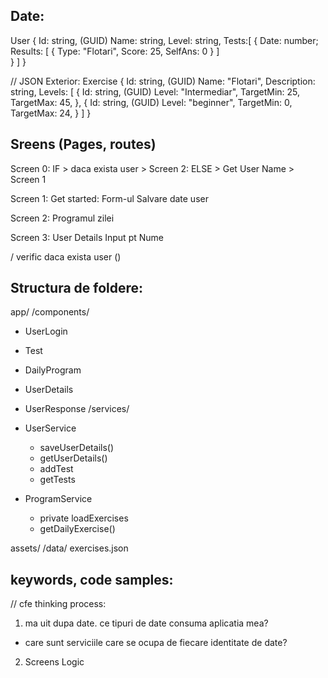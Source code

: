 ## Date:
User {
  Id: string, (GUID)
  Name: string,
  Level: string,
  Tests:[
    {
      Date: number;
      Results: [
        {
          Type: "Flotari",
          Score: 25,
          SelfAns: 0
        }
      ]    
    }
  ]
}

// JSON Exterior:
Exercise {
  Id: string, (GUID)
  Name: "Flotari",
  Description: string,
  Levels: [
    {
      Id: string, (GUID)
      Level: "Intermediar",
      TargetMin: 25,
      TargetMax: 45,
    },
    {
      Id: string, (GUID) 
      Level: "beginner",
      TargetMin: 0,
      TargetMax: 24,
    }
  ]
}


## Sreens (Pages, routes)
Screen 0: IF > daca exista user > Screen 2: ELSE > Get User Name > Screen 1

Screen 1: Get started:
Form-ul
Salvare date user

Screen 2:
Programul zilei

Screen 3: User Details
Input pt Nume



/ verific daca exista user ()




## Structura de foldere:

app/
  /components/ 
  - UserLogin
  - Test
  - DailyProgram
  - UserDetails

  - UserResponse
/services/
  - UserService
    - saveUserDetails()
    - getUserDetails()
    - addTest
    - getTests
  - ProgramService
    - private loadExercises
    - getDailyExercise()

assets/
  /data/
    exercises.json


    
## keywords, code samples:


//  cfe thinking process:
1. ma uit dupa date. ce tipuri de date consuma aplicatia mea?
 - care sunt serviciile care se ocupa de fiecare identitate de date?

2. Screens Logic